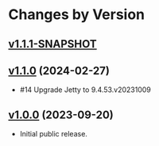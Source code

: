 # Changes by Version

## [v1.1.1-SNAPSHOT](https://github.com/libj/util/compare/35dc655fa042cf47018186c022dc4a5cfa084cc0..HEAD)

## [v1.1.0](https://github.com/libj/util/compare/14728583b020ee1e5cc84bd8af56687384e53b5f..35dc655fa042cf47018186c022dc4a5cfa084cc0) (2024-02-27)
* #14 Upgrade Jetty to 9.4.53.v20231009

## [v1.0.0](https://github.com/entinae/pom/compare/d770120189ff45c8136dd69f9b3ed312579dc37e..14728583b020ee1e5cc84bd8af56687384e53b5f) (2023-09-20)
* Initial public release.